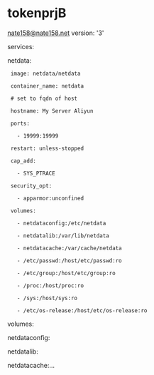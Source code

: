 # tokenprjB
nate158@nate158.net
version: '3' 

 services: 

   netdata: 

     image: netdata/netdata 

     container_name: netdata 

     # set to fqdn of host 

     hostname: My Server Aliyun 

     ports: 

       - 19999:19999 

     restart: unless-stopped 

     cap_add: 

       - SYS_PTRACE 

     security_opt: 

       - apparmor:unconfined 

     volumes: 

       - netdataconfig:/etc/netdata 

       - netdatalib:/var/lib/netdata 

       - netdatacache:/var/cache/netdata 

       - /etc/passwd:/host/etc/passwd:ro 

       - /etc/group:/host/etc/group:ro 

       - /proc:/host/proc:ro 

       - /sys:/host/sys:ro 

       - /etc/os-release:/host/etc/os-release:ro 

  

 volumes: 

   netdataconfig: 

   netdatalib: 

   netdatacache:...
